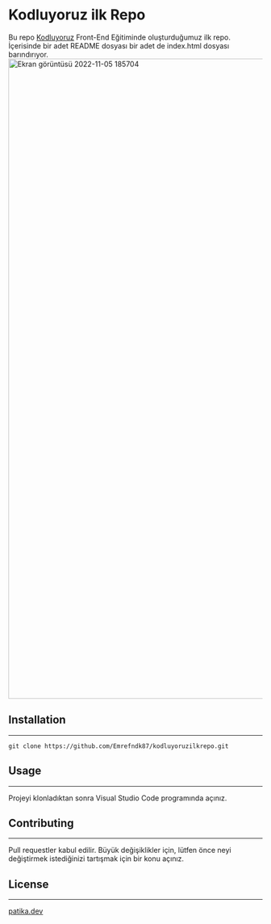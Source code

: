 # **Kodluyoruz ilk Repo**
Bu repo [Kodluyoruz](https://kodluyoruz.com) Front-End Eğitiminde oluşturduğumuz ilk repo. İçerisinde bir adet README dosyası bir adet de index.html dosyası barındırıyor.
<img width="1268" alt="Ekran görüntüsü 2022-11-05 185704" src="https://user-images.githubusercontent.com/117522485/200130878-a3166e7b-bcde-420c-a5f5-4ffeb4667711.png">

## **Installation** 
-------
```git clone https://github.com/Emrefndk87/kodluyoruzilkrepo.git```

## **Usage**
---
Projeyi klonladıktan sonra Visual Studio Code programında açınız.    

## **Contributing**
---
Pull requestler kabul edilir. Büyük değişiklikler için, lütfen önce neyi değiştirmek istediğinizi tartışmak için bir konu açınız.
## **License**
---
[patika.dev](https://patika.dev)



